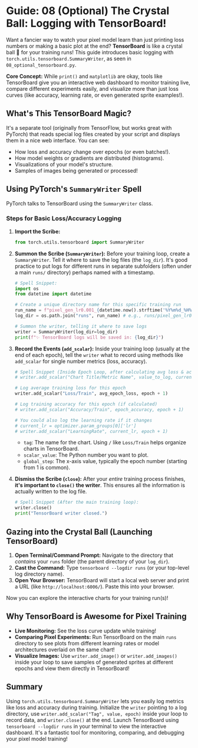 # Guide: 08 (Optional) The Crystal Ball: Logging with TensorBoard!

Want a fancier way to watch your pixel model learn than just printing loss numbers or making a basic plot at the end? **TensorBoard** is like a crystal ball 🔮 for your training runs! This guide introduces basic logging with `torch.utils.tensorboard.SummaryWriter`, as seen in `08_optional_tensorboard.py`.

**Core Concept:** While `print()` and `matplotlib` are okay, tools like TensorBoard give you an interactive web dashboard to monitor training live, compare different experiments easily, and visualize more than just loss curves (like accuracy, learning rate, or even generated sprite examples!).

## What's This TensorBoard Magic?

It's a separate tool (originally from TensorFlow, but works great with PyTorch) that reads special log files created by your script and displays them in a nice web interface. You can see:

- How loss and accuracy change over epochs (or even batches!).
- How model weights or gradients are distributed (histograms).
- Visualizations of your model's structure.
- Samples of images being generated or processed!

## Using PyTorch's `SummaryWriter` Spell

PyTorch talks to TensorBoard using the `SummaryWriter` class.

### Steps for Basic Loss/Accuracy Logging

1.  **Import the Scribe:**

    ```python
    from torch.utils.tensorboard import SummaryWriter
    ```

2.  **Summon the Scribe (`SummaryWriter`):** Before your training loop, create a `SummaryWriter`. Tell it where to save the log files (the `log_dir`). It's good practice to put logs for different runs in separate subfolders (often under a main `runs/` directory) perhaps named with a timestamp.

    ```python
    # Spell Snippet:
    import os
    from datetime import datetime

    # Create a unique directory name for this specific training run
    run_name = f"pixel_gen_lr0.001_{datetime.now().strftime('%Y%m%d_%H%M%S')}"
    log_dir = os.path.join("runs", run_name) # e.g., runs/pixel_gen_lr0.001_20231027_103000

    # Summon the writer, telling it where to save logs
    writer = SummaryWriter(log_dir=log_dir)
    print(f"✨ TensorBoard logs will be saved in: {log_dir}")
    ```

3.  **Record the Events (`add_scalar`):** Inside your training loop (usually at the end of each epoch), tell the `writer` what to record using methods like `add_scalar` for single number metrics (loss, accuracy).

    ```python
    # Spell Snippet (Inside Epoch Loop, after calculating avg loss & accuracy):
    # writer.add_scalar("Chart Title/Metric Name", value_to_log, current_epoch_number)

    # Log average training loss for this epoch
    writer.add_scalar("Loss/Train", avg_epoch_loss, epoch + 1)

    # Log training accuracy for this epoch (if calculated)
    # writer.add_scalar("Accuracy/Train", epoch_accuracy, epoch + 1)

    # You could also log the learning rate if it changes
    # current_lr = optimizer.param_groups[0]['lr']
    # writer.add_scalar("LearningRate", current_lr, epoch + 1)
    ```

    - `tag`: The name for the chart. Using `/` like `Loss/Train` helps organize charts in TensorBoard.
    - `scalar_value`: The Python number you want to plot.
    - `global_step`: The x-axis value, typically the epoch number (starting from 1 is common).

4.  **Dismiss the Scribe (`close`):** After your _entire_ training process finishes, **it's important to `close()` the writer**. This ensures all the information is actually written to the log file.

    ```python
    # Spell Snippet (After the main training loop):
    writer.close()
    print("TensorBoard writer closed.")
    ```

## Gazing into the Crystal Ball (Launching TensorBoard)

1.  **Open Terminal/Command Prompt:** Navigate to the directory that _contains_ your `runs` folder (the parent directory of your `log_dir`).
2.  **Cast the Command:** Type `tensorboard --logdir runs` (or your top-level log directory name).
3.  **Open Your Browser:** TensorBoard will start a local web server and print a URL (like `http://localhost:6006/`). Paste this into your browser.

Now you can explore the interactive charts for your training run(s)!

## Why TensorBoard is Awesome for Pixel Training

- **Live Monitoring:** See the loss curve update while training!
- **Comparing Pixel Experiments:** Run TensorBoard on the main `runs` directory to see plots from different learning rates or model architectures overlaid on the same chart!
- **Visualize Images:** Use `writer.add_image()` or `writer.add_images()` inside your loop to save samples of generated sprites at different epochs and view them directly in TensorBoard!

## Summary

Using `torch.utils.tensorboard.SummaryWriter` lets you easily log metrics like loss and accuracy during training. Initialize the `writer` pointing to a log directory, use `writer.add_scalar("Tag", value, epoch)` inside your loop to record data, and `writer.close()` at the end. Launch TensorBoard using `tensorboard --logdir runs` in your terminal to view the interactive dashboard. It's a fantastic tool for monitoring, comparing, and debugging your pixel model training!
